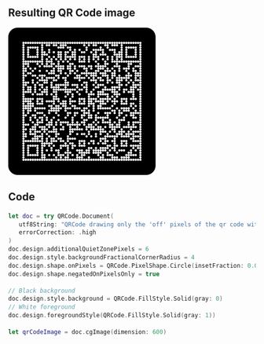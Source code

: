 ## Resulting QR Code image

<a href="design-negated-quiet-space.png">
   <img src="design-negated-quiet-space.png" width="300" />
</a>

## Code

```swift
let doc = try QRCode.Document(
   utf8String: "QRCode drawing only the 'off' pixels of the qr code with quiet space", 
   errorCorrection: .high
)
doc.design.additionalQuietZonePixels = 6
doc.design.style.backgroundFractionalCornerRadius = 4
doc.design.shape.onPixels = QRCode.PixelShape.Circle(insetFraction: 0.05)
doc.design.shape.negatedOnPixelsOnly = true

// Black background
doc.design.style.background = QRCode.FillStyle.Solid(gray: 0)
// White foreground
doc.design.foregroundStyle(QRCode.FillStyle.Solid(gray: 1))

let qrCodeImage = doc.cgImage(dimension: 600)
```

